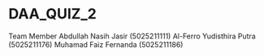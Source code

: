 # DAA_QUIZ_2

Team Member
Abdullah Nasih Jasir        (5025211111)
Al-Ferro Yudisthira Putra   (5025211176)
Muhamad Faiz Fernanda       (5025211186)
